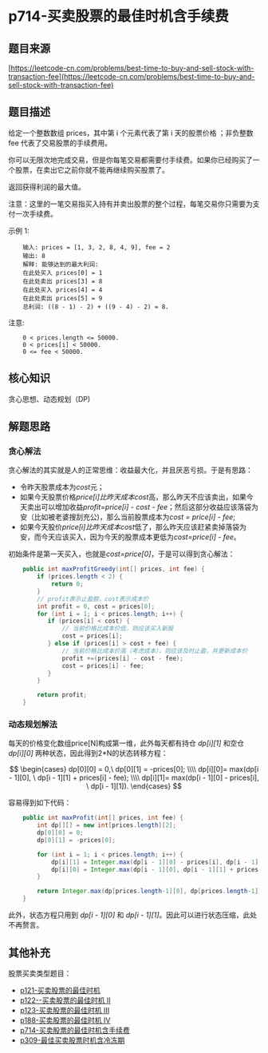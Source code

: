 # p714-买卖股票的最佳时机含手续费

## 题目来源

[https://leetcode-cn.com/problems/best-time-to-buy-and-sell-stock-with-transaction-fee](https://leetcode-cn.com/problems/best-time-to-buy-and-sell-stock-with-transaction-fee)

## 题目描述

给定一个整数数组 prices，其中第 i 个元素代表了第 i 天的股票价格 ；非负整数 fee 代表了交易股票的手续费用。

你可以无限次地完成交易，但是你每笔交易都需要付手续费。如果你已经购买了一个股票，在卖出它之前你就不能再继续购买股票了。

返回获得利润的最大值。

注意：这里的一笔交易指买入持有并卖出股票的整个过程，每笔交易你只需要为支付一次手续费。

示例 1:
```text
    输入: prices = [1, 3, 2, 8, 4, 9], fee = 2
    输出: 8
    解释: 能够达到的最大利润:  
    在此处买入 prices[0] = 1
    在此处卖出 prices[3] = 8
    在此处买入 prices[4] = 4
    在此处卖出 prices[5] = 9
    总利润: ((8 - 1) - 2) + ((9 - 4) - 2) = 8.
```
注意:
```text
    0 < prices.length <= 50000.
    0 < prices[i] < 50000.
    0 <= fee < 50000.
```

## 核心知识

贪心思想、动态规划（DP\)

## 解题思路

### 贪心解法

贪心解法的其实就是人的正常思维：收益最大化，并且厌恶亏损。于是有思路：
- 令昨天股票成本为*cost*元；
- 如果今天股票价格*price[i]*比昨天成本*cost*高，那么昨天不应该卖出，如果今天卖出可以增加收益*profit=price[i] - cost - fee*；然后这部分收益应该落袋为安（比如被老婆搜刮充公)，那么当前股票成本为*cost = price[i] - fee*;
- 如果今天股价*price[i]*比昨天成本*cost*低了，那么昨天应该赶紧卖掉落袋为安，而今天应该买入，因为今天的股票成本更低为*cost=price[i] - fee*。

初始条件是第一天买入，也就是*cost=price[0]*，于是可以得到贪心解法：

```java
    public int maxProfitGreedy(int[] prices, int fee) {
        if (prices.length < 2) {
            return 0;
        }
        // profit表示止盈额，cost表示成本价
        int profit = 0, cost = prices[0];
        for (int i = 1; i < prices.length; i++) {
           if (prices[i] < cost) {
               // 当前价格比成本价低，则应该买入新股
               cost = prices[i];
           } else if (prices[i] > cost + fee) {
               // 当前价格比成本价高（考虑成本），则应该及时止盈，并更新成本价
               profit +=(prices[i] - cost - fee);
               cost = prices[i] - fee;
           }
        }

        return profit;
    }
```

### 动态规划解法

每天的价格变化数组price[N]构成第一维，此外每天都有持仓 *dp[i][1]* 和空仓 *dp[i][0]* 两种状态，因此得到2*N的状态转移方程：

$$ 
\begin{cases}
dp[0][0] = 0,\ dp[0][1] = -prices[0]; \\\\
dp[i][0]= max(dp[i - 1][0], \ dp[i - 1][1] + prices[i] - fee); \\\\
dp[i][1]= max(dp[i - 1][0] - prices[i], \ dp[i - 1][1]).
\end{cases}
$$

容易得到如下代码：

```java
    public int maxProfit(int[] prices, int fee) {
        int dp[][] = new int[prices.length][2];
        dp[0][0] = 0;
        dp[0][1] = -prices[0];

        for (int i = 1; i < prices.length; i++) {
            dp[i][1] = Integer.max(dp[i - 1][0] - prices[i], dp[i - 1][1]);
            dp[i][0] = Integer.max(dp[i - 1][0], dp[i - 1][1] + prices[i] - fee);
        }

        return Integer.max(dp[prices.length-1][0], dp[prices.length-1][1]);
    }
```

此外，状态方程只用到 *dp[i - 1][0]* 和 *dp[i - 1][1]*。因此可以进行状态压缩，此处不再赘言。

## 其他补充

股票买卖类型题目：
- [p121-买卖股票的最佳时机](p121-best-time-to-buy-and-sell-stock.md)
- [p122--买卖股票的最佳时机 II](p122-best-time-to-buy-and-sell-stock-ii.md)
- [p123-买卖股票的最佳时机 III](p123-best-time-to-buy-and-sell-stock-iii.md)
- [p188-买卖股票的最佳时机 IV](p188-best-time-to-buy-and-sell-stock-iv.md)
- [p714-买卖股票的最佳时机含手续费](p714-best-time-to-buy-and-sell-stock-with-transaction-fee.md)
- [p309-最佳买卖股票时机含冷冻期](p309_best-time-to-buy-and-sell-stock-with-cooldown.md)
